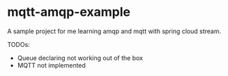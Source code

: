 # mqtt-amqp-example

A sample project for me learning amqp and mqtt with spring cloud stream.

TODOs: 
- Queue declaring not working out of the box
- MQTT not implemented
